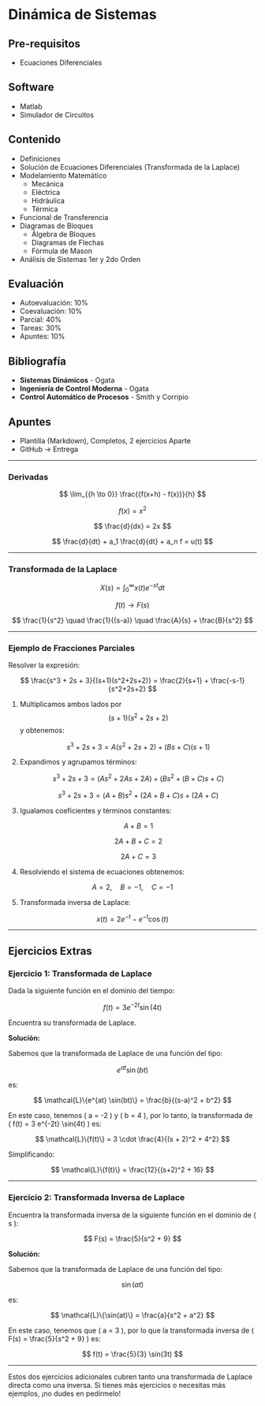 # Dinámica de Sistemas

## Pre-requisitos
- Ecuaciones Diferenciales

## Software
- Matlab
- Simulador de Circuitos

## Contenido
- Definiciones
- Solución de Ecuaciones Diferenciales (Transformada de la Laplace)
- Modelamiento Matemático
  - Mecánica
  - Eléctrica
  - Hidráulica
  - Térmica
- Funcional de Transferencia
- Diagramas de Bloques
  - Álgebra de Bloques
  - Diagramas de Flechas
  - Fórmula de Mason
- Análisis de Sistemas 1er y 2do Orden

## Evaluación
- Autoevaluación: 10%
- Coevaluación: 10%
- Parcial: 40%
- Tareas: 30%
- Apuntes: 10%

## Bibliografía
- **Sistemas Dinámicos** - Ogata
- **Ingeniería de Control Moderna** - Ogata
- **Control Automático de Procesos** - Smith y Corripio

## Apuntes
- Plantilla (Markdown), Completos, 2 ejercicios Aparte
- GitHub → Entrega

---

### Derivadas

$$
\lim_{{h \to 0}} \frac{{f(x+h) - f(x)}}{h}
$$

$$
f(x) = x^2
$$

$$
\frac{d}{dx} = 2x
$$

$$
\frac{d}{dt} + a_1 \frac{d}{dt} + a_n f = u(t)
$$

---

### Transformada de la Laplace

$$
X(s) = \int_0^{\infty} x(t) e^{-st} dt
$$

$$
f(t) \rightarrow F(s)
$$

$$
\frac{1}{s^2} \quad \frac{1}{(s-a)} \quad \frac{A}{s} + \frac{B}{s^2}
$$

---

### Ejemplo de Fracciones Parciales

Resolver la expresión:

$$
\frac{s^3 + 2s + 3}{(s+1)(s^2+2s+2)} = \frac{2}{s+1} + \frac{-s-1}{s^2+2s+2}
$$

1. Multiplicamos ambos lados por $$(s+1)(s^2+2s+2)$$ y obtenemos:
   
   $$
   s^3 + 2s + 3 = A(s^2 + 2s + 2) + (B s + C)(s+1)
   $$

2. Expandimos y agrupamos términos:

   $$
   s^3 + 2s + 3 = (A s^2 + 2A s + 2A) + (B s^2 + (B + C) s + C)
   $$

   $$
   s^3 + 2s + 3 = (A + B)s^2 + (2A + B + C)s + (2A + C)
   $$

3. Igualamos coeficientes y términos constantes:
   
   $$
   A + B = 1
   $$

   $$
   2A + B + C = 2
   $$

   $$
   2A + C = 3
   $$

4. Resolviendo el sistema de ecuaciones obtenemos:

$$
A = 2, \quad B = -1, \quad C = -1
$$

5. Transformada inversa de Laplace:

$$
x(t) = 2 e^{-t} - e^{-t} \cos(t)
$$

---

## **Ejercicios Extras**

### Ejercicio 1: Transformada de Laplace

Dada la siguiente función en el dominio del tiempo:

$$
f(t) = 3 e^{-2t} \sin(4t)
$$

Encuentra su transformada de Laplace.

**Solución:**

Sabemos que la transformada de Laplace de una función del tipo:

$$
e^{at} \sin(bt)
$$

es:

$$
\mathcal{L}\{e^{at} \sin(bt)\} = \frac{b}{(s-a)^2 + b^2}
$$

En este caso, tenemos \( a = -2 \) y \( b = 4 \), por lo tanto, la transformada de \( f(t) = 3 e^{-2t} \sin(4t) \) es:

$$
\mathcal{L}\{f(t)\} = 3 \cdot \frac{4}{(s + 2)^2 + 4^2}
$$

Simplificando:

$$
\mathcal{L}\{f(t)\} = \frac{12}{(s+2)^2 + 16}
$$

---

### Ejercicio 2: Transformada Inversa de Laplace

Encuentra la transformada inversa de la siguiente función en el dominio de \( s \):

$$
F(s) = \frac{5}{s^2 + 9}
$$

**Solución:**

Sabemos que la transformada de Laplace de una función del tipo:

$$
\sin(at)
$$

es:

$$
\mathcal{L}\{\sin(at)\} = \frac{a}{s^2 + a^2}
$$

En este caso, tenemos que \( a = 3 \), por lo que la transformada inversa de \( F(s) = \frac{5}{s^2 + 9} \) es:

$$
f(t) = \frac{5}{3} \sin(3t)
$$

---

Estos dos ejercicios adicionales cubren tanto una transformada de Laplace directa como una inversa. Si tienes más ejercicios o necesitas más ejemplos, ¡no dudes en pedírmelo!
